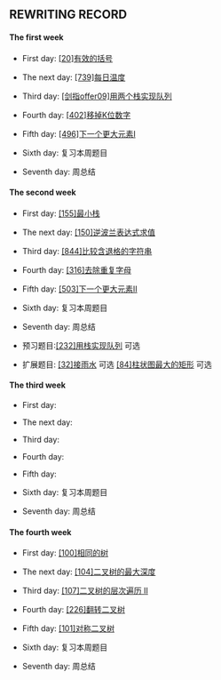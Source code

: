 ## REWRITING RECORD

#### The first week

* First day: [[20]有效的括号](https://leetcode-cn.com/problems/valid-parentheses/)

* The next day: [[739]每日温度](https://leetcode-cn.com/problems/daily-temperatures/)

* Third day: [[剑指offer09]用两个栈实现队列](https://leetcode-cn.com/problems/yong-liang-ge-zhan-shi-xian-dui-lie-lcof/)

* Fourth day: [[402]移掉K位数字](https://leetcode-cn.com/problems/remove-k-digits/)

* Fifth day: [[496]下一个更大元素I](https://leetcode-cn.com/problems/next-greater-element-i/)

* Sixth day: 复习本周题目

* Seventh day: 周总结

#### The second week

* First day: [[155]最小栈](https://leetcode-cn.com/problems/min-stack/)

* The next day: [[150]逆波兰表达式求值](https://leetcode-cn.com/problems/evaluate-reverse-polish-notation/)

* Third day: [[844]比较含退格的字符串](https://leetcode-cn.com/problems/backspace-string-compare/)

* Fourth day: [[316]去除重复字母](https://leetcode-cn.com/problems/remove-duplicate-letters/[[503]])

* Fifth day: [[503]下一个更大元素II](https://leetcode-cn.com/problems/next-greater-element-ii/)

* Sixth day: 复习本周题目

* Seventh day: 周总结

* 预习题目:[[232]用栈实现队列](https://leetcode-cn.com/problems/implement-queue-using-stacks/) 可选

* 扩展题目:
[[32]接雨水](https://leetcode-cn.com/problems/trapping-rain-water/) 可选
[[84]柱状图最大的矩形](https://leetcode-cn.com/problems/largest-rectangle-in-histogram/) 可选

#### The third week

* First day: 

* The next day: 

* Third day: 

* Fourth day: 

* Fifth day: 

* Sixth day: 复习本周题目

* Seventh day: 周总结

#### The fourth week

* First day: [[100]相同的树](https://leetcode-cn.com/problems/same-tree/)

* The next day: [[104]二叉树的最大深度](https://leetcode-cn.com/problems/maximum-depth-of-binary-tree/)

* Third day: [[107]二叉树的层次遍历 II](https://leetcode-cn.com/problems/binary-tree-level-order-traversal-ii/)

* Fourth day: [[226]翻转二叉树](https://leetcode-cn.com/problems/invert-binary-tree/)

* Fifth day: [[101]对称二叉树](https://leetcode-cn.com/problems/symmetric-tree/)

* Sixth day: 复习本周题目

* Seventh day: 周总结
